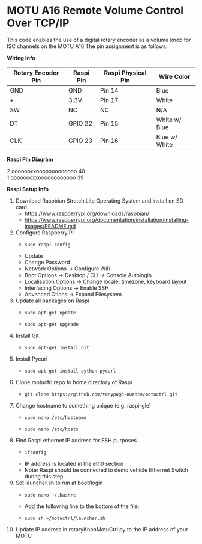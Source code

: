 # MOTU A16 Remote Volume Control Over TCP/IP
This code enables the use of a digital rotary encoder as a volume knob for ISC channels on the MOTU A16
The pin assignment is as follows:

**Wiring Info**

Rotary Encoder Pin | Raspi Pin | Raspi Physical Pin | Wire Color
----|-----|--------|------
GND | GND | Pin 14 | Blue
\+ | 3.3V | Pin 17 | White
SW | NC | NC | N/A
DT | GPIO 22 | Pin 15 | White w/ Blue
CLK | GPIO 23 | Pin 16 | Blue w/ White

**Raspi Pin Diagram**

2 ooooooxxooooooooooooo 40<br>
1 oooooooxxoooooooooooo 39<br>

**Raspi Setup Info**

1. Download Raspbian Stretch Lite Operating System and install on SD card
   * https://www.raspberrypi.org/downloads/raspbian/
   * https://www.raspberrypi.org/documentation/installation/installing-images/README.md
2. Configure Raspberry Pi
   *     sudo raspi-config
   * Update
   * Change Password
   * Network Options -> Configure Wifi
   * Boot Options -> Desktop / CLI -> Console Autologin
   * Localisation Options -> Change locale, timezone, keyboard layout
   * Interfacing Options -> Enable SSH
   * Advanced Otions -> Expand Filesystem
3. Update all packages on Raspi
   *     sudo apt-get update
   *     sudo apt-get upgrade
4. Install Git
   *     sudo apt-get install git
5. Install Pycurl
   *     sudo apt-get install python-pycurl
6. Clone motuctrl repo to home directory of Raspi
   *     git clone https://github.com/tonypugh-nuance/motuctrl.git
7. Change hostname to something unique (e.g. raspi-gle)
   *     sudo nano /etc/hostname
   *     sudo nano /etc/hosts
8. Find Raspi ethernet IP address for SSH purposes
   *     ifconfig
   * IP address is located in the eth0 section
   * Note: Raspi should be connected to demo vehicle Ethernet Switch during this step
9. Set launcher.sh to run at boot/login
   *     sudo nano ~/.bashrc
   * Add the following line to the bottom of the file:
   *     sudo sh ~/motuctrl/launcher.sh
10. Update IP address in rotaryKnobMotuCtrl.py to the IP address of your MOTU
